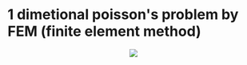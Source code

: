 # 1 dimetional poisson's problem by FEM (finite element method)

<div align="center">
	<img src="https://img.shields.io/badge/J-007396?style=flat&logo=Java&logoColor=white" />
</div>
